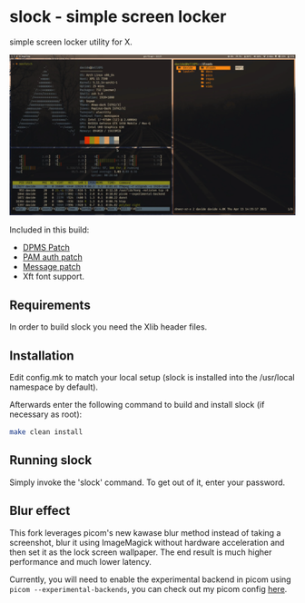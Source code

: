 # slock - simple screen locker

simple screen locker utility for X.

![slock](img/demo.gif)

Included in this build:

- [DPMS Patch](https://tools.suckless.org/slock/patches/dpms/)
- [PAM auth patch](https://tools.suckless.org/slock/patches/pam_auth/)
- [Message patch](https://tools.suckless.org/slock/patches/message/)
- Xft font support.

## Requirements

In order to build slock you need the Xlib header files.

## Installation

Edit config.mk to match your local setup (slock is installed into
the /usr/local namespace by default).

Afterwards enter the following command to build and install slock
(if necessary as root):

```sh
make clean install
```

## Running slock

Simply invoke the 'slock' command. To get out of it, enter your password.

## Blur effect

This fork leverages picom's new kawase blur method instead of taking a screenshot, blur it using ImageMagick without hardware acceleration and then set it as the lock screen wallpaper.
The end result is much higher performance and much lower latency.

Currently, you will need to enable the experimental backend in picom using `picom --experimental-backends`, you can check out my picom config [here](https://github.com/khuedoan/dotfiles/blob/master/.config/picom/picom.conf#L29).
